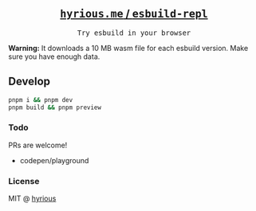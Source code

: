 <h2 align='center'>
  <a href="https://hyrious.me/esbuild-repl"><samp>hyrious.me</samp> / <samp>esbuild-repl</samp></a>
</h2>

<p align='center'>
  <samp>Try esbuild in your browser</samp>
</p>

**Warning:** It downloads a 10 MB wasm file for each esbuild version. Make sure you have enough data.

## Develop

```bash
pnpm i && pnpm dev
pnpm build && pnpm preview
```

### Todo

PRs are welcome!

- codepen/playground

### License

MIT @ [hyrious](https://github.com/hyrious)
